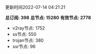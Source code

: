 更新时间2022-07-14 04:21:21

**总订阅: 398**
**总节点: 15280**
**有效节点: 2778**
- v2ray节点: 1752
- ss节点: 550
- trojan节点: 380
- ssr节点: 96
